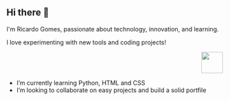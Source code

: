 ## Hi there 👋 
<p>I'm Ricardo Gomes, passionate about technology, innovation, and learning.</p>
<p>I love experimenting with new tools and coding projects!</p>
<p align="right">
  <img src="https://i.pinimg.com/originals/e9/38/d1/e938d18fc07a3ffd16b4864ef2f1308f.gif" width="50">
  <ul>
   <li>I’m currently learning Python, HTML and CSS</li>
   <li>I’m looking to collaborate on easy projects and build a solid portfile</li>
  </ul> 
</p>



